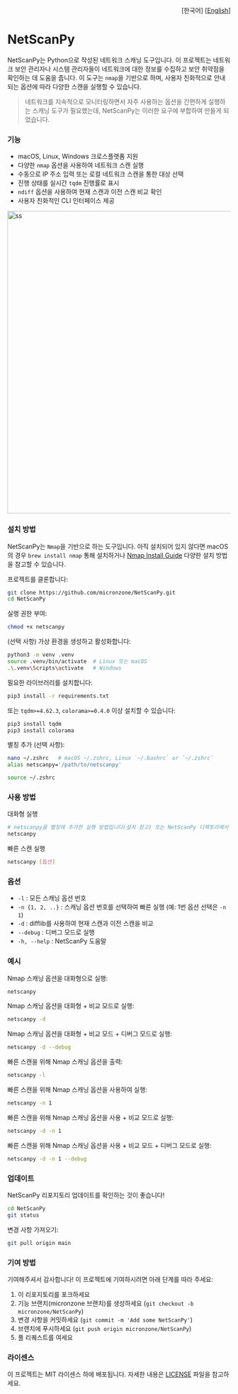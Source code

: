 <p align="right">
  [한국어]
  [<a href="README.md">English</a>]
</p>

# NetScanPy

NetScanPy는 Python으로 작성된 네트워크 스캐닝 도구입니다. 이 프로젝트는 네트워크 보안 관리자나 시스템 관리자들이 네트워크에 대한 정보를 수집하고 보안 취약점을 확인하는 데 도움을 줍니다. 이 도구는 `nmap`을 기반으로 하며, 사용자 친화적으로 안내되는 옵션에 따라 다양한 스캔을 실행할 수 있습니다.

> 네트워크를 지속적으로 모니터링하면서 자주 사용하는 옵션을 간편하게 실행하는 스캐닝 도구가 필요했는데, NetScanPy는 이러한 요구에 부합하여 만들게 되었습니다.

### 기능

- macOS, Linux, Windows 크로스플랫폼 지원
- 다양한 `nmap` 옵션을 사용하여 네트워크 스캔 실행
- 수동으로 IP 주소 입력 또는 로컬 네트워크 스캔을 통한 대상 선택
- 진행 상태를 실시간 `tqdm` 진행률로 표시
- `ndiff` 옵션을 사용하여 현재 스캔과 이전 스캔 비교 확인
- 사용자 친화적인 CLI 인터페이스 제공

<img width="682" alt="ss" src="https://github.com/micronzone/NetScanPy/assets/47780105/5a71d584-1b86-4a29-874f-b601f29f1499">

### 설치 방법

NetScanPy는 `Nmap`을 기반으로 하는 도구입니다. 아직 설치되어 있지 않다면 macOS의 경우 `brew install nmap` 통해 설치하거나 [Nmap Install Guide](https://nmap.org/book/install.html) 다양한 설치 방법을 참고할 수 있습니다.

프로젝트를 클론합니다:

```bash
git clone https://github.com/micronzone/NetScanPy.git
cd NetScanPy
```

실행 권한 부여:
```bash
chmod +x netscanpy
```

(선택 사항) 가상 환경을 생성하고 활성화합니다:
```sh
python3 -m venv .venv
source .venv/bin/activate  # Linux 또는 macOS
.\.venv\Scripts\activate   # Windows
```

필요한 라이브러리를 설치합니다:
```sh
pip3 install -r requirements.txt
```

또는 `tqdm>=4.62.3`, `colorama>=0.4.0` 이상 설치할 수 있습니다:
```sh
pip3 install tqdm
pip3 install colorama
```

별칭 추가 (선택 사항):

```bash
nano ~/.zshrc   # macOS ~/.zshrc, Linux `~/.bashrc` or `~/.zshrc`
alias netscanpy='/path/to/netscanpy'
```

```bash
source ~/.zshrc
```

### 사용 방법

대화형 실행
```sh
# netscanpy을 별칭에 추가한 실행 방법입니다(설치 참고) 또는 NetScanPy 디렉토리에서 ./netscanpy 실행
netscanpy
```

빠른 스캔 실행
```sh
netscanpy [옵션]
```

### 옵션

- `-l` : 모든 스캐닝 옵션 번호
- `-n {1, 2, ..}` : 스캐닝 옵션 번호를 선택하여 빠른 실행 (예: 1번 옵션 선택은 `-n 1`)
- `-d` : difflib를 사용하여 현재 스캔과 이전 스캔을 비교
- `--debug` : 디버그 모드로 실행
- `-h, --help` : NetScanPy 도움말

### 예시

Nmap 스캐닝 옵션을 대화형으로 실행:
```sh
netscanpy
```

Nmap 스캐닝 옵션을 대화형 + 비교 모드로 실행:
```sh
netscanpy -d
```

Nmap 스캐닝 옵션을 대화형 + 비교 모드 + 디버그 모드로 실행:
```sh
netscanpy -d --debug
```

빠른 스캔을 위해 Nmap 스캐닝 옵션을 출력:
```sh
netscanpy -l
```

빠른 스캔을 위해 Nmap 스캐닝 옵션을 사용하여 실행:
```sh
netscanpy -n 1
```

빠른 스캔을 위해 Nmap 스캐닝 옵션을 사용 + 비교 모드로 실행:
```sh
netscanpy -d -n 1
```

빠른 스캔을 위해 Nmap 스캐닝 옵션을 사용 + 비교 모드 + 디버그 모드로 실행:
```sh
netscanpy -d -n 1 --debug
```

### 업데이트

NetScanPy 리포지토리 업데이트를 확인하는 것이 좋습니다!

```sh
cd NetScanPy
git status
```

변경 사항 가져오기:

```sh
git pull origin main
```

### 기여 방법

기여해주셔서 감사합니다! 이 프로젝트에 기여하시려면 아래 단계를 따라 주세요:

1. 이 리포지토리를 포크하세요
2. 기능 브랜치(micronzone 브랜치)를 생성하세요 (`git checkout -b micronzone/NetScanPy`)
3. 변경 사항을 커밋하세요 (`git commit -m 'Add some NetScanPy'`)
4. 브랜치에 푸시하세요 (`git push origin micronzone/NetScanPy`)
5. 풀 리퀘스트를 여세요

### 라이센스

이 프로젝트는 MIT 라이센스 하에 배포됩니다. 자세한 내용은 [LICENSE](LICENSE) 파일을 참고하세요.